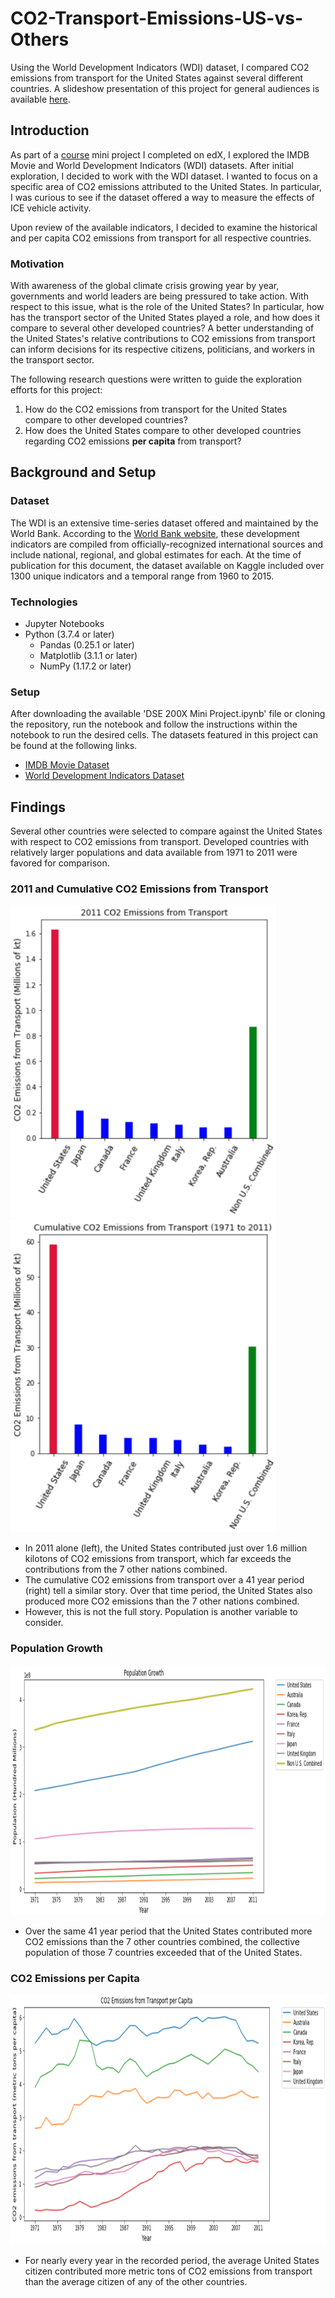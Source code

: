 # CO2-Transport-Emissions-US-vs-Others
Using the World Development Indicators (WDI) dataset, I compared CO2 emissions from transport for the United States against several different countries. A slideshow presentation of this project for general audiences is available [here](https://www.slideshare.net/JosephVaizGomez/co2-emissions-from-transport-united-states-vs-others).

## Introduction
As part of a [course](https://courses.edx.org/certificates/9c1add8702cf40bbbeae73785527be97) mini project I completed on edX, I explored the IMDB Movie and World Development Indicators (WDI) datasets. After initial exploration, I decided to work with the WDI dataset. I wanted to focus on a specific area of CO2 emissions attributed to the United States. In particular, I was curious to see if the dataset offered a way to measure the effects of ICE vehicle activity.

Upon review of the available indicators, I decided to examine the historical and per capita CO2 emissions from transport for all respective countries.

### Motivation
With awareness of the global climate crisis growing year by year, governments and world leaders are being pressured to take action. With respect to this issue, what is the role of the United States? In particular, how has the transport sector of the United States played a role, and how does it compare to several other developed countries? A better understanding of the United States's relative contributions to CO2 emissions from transport can inform decisions for its respective citizens, politicians, and workers in the transport sector.

The following research questions were written to guide the exploration efforts for this project:
1. How do the CO2 emissions from transport for the United States compare to other developed countries?
2. How does the United States compare to other developed countries regarding CO2 emissions **per capita** from transport?

## Background and Setup
### Dataset
The WDI is an extensive time-series dataset offered and maintained by the World Bank. According to the [World Bank website](https://datacatalog.worldbank.org/dataset/world-development-indicators), these development indicators are compiled from officially-recognized international sources and include national, regional, and global estimates for each. At the time of publication for this document, the dataset available on Kaggle included over 1300 unique indicators and a temporal range from 1960 to 2015.

### Technologies
- Jupyter Notebooks
- Python (3.7.4 or later)
  - Pandas (0.25.1 or later)
  - Matplotlib (3.1.1 or later)
  - NumPy (1.17.2 or later)
  
### Setup
After downloading the available 'DSE 200X Mini Project.ipynb' file or cloning the repository, run the notebook and follow the instructions within the notebook to run the desired cells. The datasets featured in this project can be found at the following links.
- [IMDB Movie Dataset](https://grouplens.org/datasets/movielens/)
- [World Development Indicators Dataset](https://www.kaggle.com/worldbank/world-development-indicators)

## Findings
Several other countries were selected to compare against the United States with respect to CO2 emissions from transport. Developed countries with relatively larger populations and data available from 1971 to 2011 were favored for comparison.
### 2011 and Cumulative CO2 Emissions from Transport
<div class="column">
    <img src="https://github.com/vaizgomezjoseph/CO2-Transport-Emissions-US-vs-Others/blob/main/Images/2011_Emissions.png" alt="alt text" width=425 height=500>
</div>
<div class="column">
    <img src="https://github.com/vaizgomezjoseph/CO2-Transport-Emissions-US-vs-Others/blob/main/Images/Cumulative_Emissions.png" alt="alt text" width=425 height=500>
</div>

- In 2011 alone (left), the United States contributed just over 1.6 million kilotons of CO2 emissions from transport, which far exceeds the contributions from the 7 other nations combined.
- The cumulative CO2 emissions from transport over a 41 year period (right) tell a similar story. Over that time period, the United States also produced more CO2 emissions than the 7 other nations combined.
- However, this is not the full story. Population is another variable to consider.

### Population Growth
<img src="https://github.com/vaizgomezjoseph/CO2-Transport-Emissions-US-vs-Others/blob/main/Images/Population_Growth.png" alt="alt text" width=1000 height=400>

- Over the same 41 year period that the United States contributed more CO2 emissions than the 7 other countries combined, the collective population of those 7 countries exceeded that of the United States.

### CO2 Emissions per Capita
<img src="https://github.com/vaizgomezjoseph/CO2-Transport-Emissions-US-vs-Others/blob/main/Images/Per_Capita_Emissions.png" alt="alt text" width=1000 height=400>

- For nearly every year in the recorded period, the average United States citizen contributed more metric tons of CO2 emissions from transport than the average citizen of any of the other countries.
